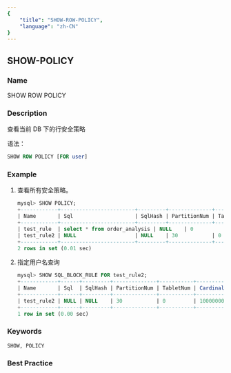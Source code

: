 ```yaml
---
{
    "title": "SHOW-ROW-POLICY",
    "language": "zh-CN"
}
---
```


<!--
Licensed to the Apache Software Foundation (ASF) under one
or more contributor license agreements.  See the NOTICE file
distributed with this work for additional information
regarding copyright ownership.  The ASF licenses this file
to you under the Apache License, Version 2.0 (the
"License"); you may not use this file except in compliance
with the License.  You may obtain a copy of the License at

  http://www.apache.org/licenses/LICENSE-2.0

Unless required by applicable law or agreed to in writing,
software distributed under the License is distributed on an
"AS IS" BASIS, WITHOUT WARRANTIES OR CONDITIONS OF ANY
KIND, either express or implied.  See the License for the
specific language governing permissions and limitations
under the License.
-->

## SHOW-POLICY

### Name

SHOW ROW POLICY

### Description

查看当前 DB 下的行安全策略

语法：

```sql
SHOW ROW POLICY [FOR user]
```

### Example

1. 查看所有安全策略。

    ```sql
    mysql> SHOW POLICY;
    +------------+------------------------+---------+--------------+-----------+-------------+--------+--------+
    | Name       | Sql                    | SqlHash | PartitionNum | TabletNum | Cardinality | Global | Enable |
    +------------+------------------------+---------+--------------+-----------+-------------+--------+--------+
    | test_rule  | select * from order_analysis | NULL    | 0            | 0         | 0           | true   | true   |
    | test_rule2 | NULL                   | NULL    | 30           | 0         | 10000000000 | false  | true   |
    +------------+------------------------+---------+--------------+-----------+-------------+--------+--------+
    2 rows in set (0.01 sec)
    ```
    
2. 指定用户名查询

    ```sql
    mysql> SHOW SQL_BLOCK_RULE FOR test_rule2;
    +------------+------+---------+--------------+-----------+-------------+--------+--------+
    | Name       | Sql  | SqlHash | PartitionNum | TabletNum | Cardinality | Global | Enable |
    +------------+------+---------+--------------+-----------+-------------+--------+--------+
    | test_rule2 | NULL | NULL    | 30           | 0         | 10000000000 | false  | true   |
    +------------+------+---------+--------------+-----------+-------------+--------+--------+
    1 row in set (0.00 sec)
    
    ```
    

### Keywords

    SHOW, POLICY

### Best Practice

